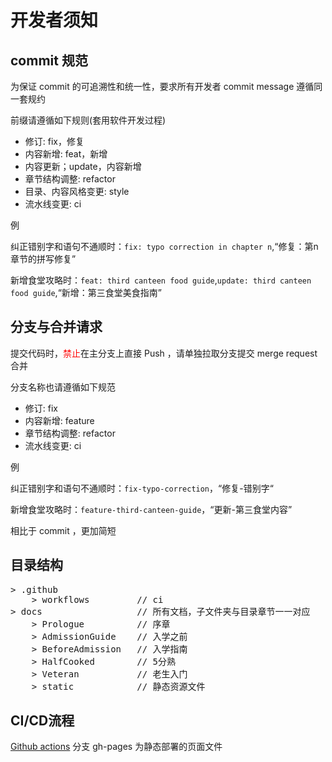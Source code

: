 # 开发者须知
## commit 规范
为保证 commit 的可追溯性和统一性，要求所有开发者 commit message 遵循同一套规约

前缀请遵循如下规则(套用软件开发过程)
- 修订: fix，修复
- 内容新增: feat，新增
- 内容更新；update，内容新增
- 章节结构调整: refactor
- 目录、内容风格变更: style
- 流水线变更: ci

例

纠正错别字和语句不通顺时：`fix: typo correction in chapter n`,“修复：第n章节的拼写修复”

新增食堂攻略时：`feat: third canteen food guide`,`update: third canteen food guide`,“新增：第三食堂美食指南”

## 分支与合并请求
提交代码时，<span style="color: red">禁止</span>在主分支上直接 Push ，请单独拉取分支提交 merge request 合并

分支名称也请遵循如下规范

- 修订: fix
- 内容新增: feature
- 章节结构调整: refactor
- 流水线变更: ci

例

纠正错别字和语句不通顺时：`fix-typo-correction`，“修复-错别字“

新增食堂攻略时：`feature-third-canteen-guide`，“更新-第三食堂内容”

相比于 commit ，更加简短

## 目录结构
<pre>
> .github
    > workflows         // ci
> docs                  // 所有文档，子文件夹与目录章节一一对应
    > Prologue          // 序章
    > AdmissionGuide    // 入学之前
    > BeforeAdmission   // 入学指南
    > HalfCooked        // 5分熟
    > Veteran           // 老生入门
    > static            // 静态资源文件
</pre>

## CI/CD流程
[Github actions](https://github.com/SUEP-Plus/SUEP-Book/actions)
分支 gh-pages 为静态部署的页面文件